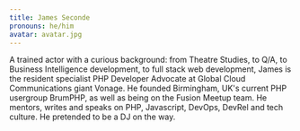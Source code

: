 ```yaml
---
title: James Seconde
pronouns: he/him
avatar: avatar.jpg
---
```


A trained actor with a curious background: from Theatre Studies, to Q/A, to Business Intelligence development, to full stack web development, James is the resident specialist PHP Developer Advocate at Global Cloud Communications giant Vonage. He founded Birmingham, UK's current PHP usergroup BrumPHP, as well as being on the Fusion Meetup team. He mentors, writes and speaks on PHP, Javascript, DevOps, DevRel and tech culture. He pretended to be a DJ on the way.
